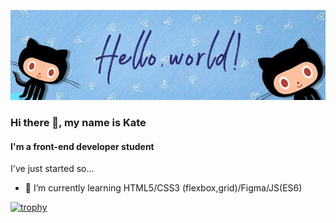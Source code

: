 ![Hi there 👋, my name is Kate](https://github.com/eviars/eviars/blob/main/banner.jpg)

### Hi there 👋, my name is Kate
#### I'm a front-end developer student

I've just started so...

- 🌱 I’m currently learning HTML5/CSS3 (flexbox,grid)/Figma/JS(ES6)

[![trophy](https://github-profile-trophy.vercel.app/?username=eviars)](https://github.com/ryo-ma/github-profile-trophy)





